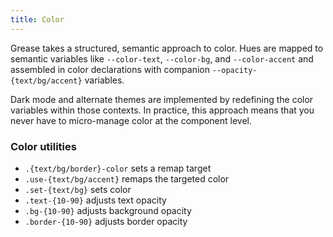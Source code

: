 ```yaml
---
title: Color
---
```

Grease takes a structured, semantic approach to color. Hues are mapped to semantic variables like `--color-text`, `--color-bg`, and `--color-accent` and assembled in color declarations with companion `--opacity-{text/bg/accent}` variables.

Dark mode and alternate themes are implemented by redefining the color variables within those contexts. In practice, this approach means that you never have to micro-manage color at the component level.

### Color utilities

- `.{text/bg/border}-color` sets a remap target
- `.use-{text/bg/accent}` remaps the targeted color
- `.set-{text/bg}` sets color
- `.text-{10-90}` adjusts text opacity
- `.bg-{10-90}` adjusts background opacity
- `.border-{10-90}` adjusts border opacity